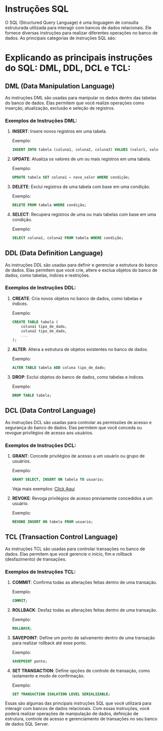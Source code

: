 
# Instruções SQL

O SQL (Structured Query Language) é uma linguagem de consulta estruturada utilizada para interagir com bancos de dados relacionais. Ele fornece diversas instruções para realizar diferentes operações no banco de dados. As principais categorias de instruções SQL são:

# Explicando as principais instruções do SQL: DML, DDL, DCL e TCL:

## DML (Data Manipulation Language)

As instruções DML são usadas para manipular os dados dentro das tabelas do banco de dados. Elas permitem que você realize operações como inserção, atualização, exclusão e seleção de registros.

### Exemplos de Instruções DML:

1. **INSERT**: Insere novos registros em uma tabela.

   Exemplo:
   ```sql
   INSERT INTO tabela (coluna1, coluna2, coluna3) VALUES (valor1, valor2, valor3);
   ```

2. **UPDATE**: Atualiza os valores de um ou mais registros em uma tabela.

   Exemplo:
   ```sql
   UPDATE tabela SET coluna1 = novo_valor WHERE condição;
   ```

3. **DELETE**: Exclui registros de uma tabela com base em uma condição.

   Exemplo:
   ```sql
   DELETE FROM tabela WHERE condição;
   ```

4. **SELECT**: Recupera registros de uma ou mais tabelas com base em uma condição.

   Exemplo:
   ```sql
   SELECT coluna1, coluna2 FROM tabela WHERE condição;
   ```

## DDL (Data Definition Language)

As instruções DDL são usadas para definir e gerenciar a estrutura do banco de dados. Elas permitem que você crie, altere e exclua objetos do banco de dados, como tabelas, índices e restrições.

### Exemplos de Instruções DDL:

1. **CREATE**: Cria novos objetos no banco de dados, como tabelas e índices.

   Exemplo:
   ```sql
   CREATE TABLE tabela (
       coluna1 tipo_de_dado,
       coluna2 tipo_de_dado,
       ...
   );
   ```

2. **ALTER**: Altera a estrutura de objetos existentes no banco de dados.

   Exemplo:
   ```sql
   ALTER TABLE tabela ADD coluna tipo_de_dado;
   ```

3. **DROP**: Exclui objetos do banco de dados, como tabelas e índices.

   Exemplo:
   ```sql
   DROP TABLE tabela;
   ```

## DCL (Data Control Language)

As instruções DCL são usadas para controlar as permissões de acesso e segurança do banco de dados. Elas permitem que você conceda ou revogue privilégios de acesso aos usuários.

### Exemplos de Instruções DCL:

1. **GRANT**: Concede privilégios de acesso a um usuário ou grupo de usuários.

   Exemplo:
   ```sql
   GRANT SELECT, INSERT ON tabela TO usuario;
   ```
   Veja mais exemplos: [Click Aqui](dcl_grant.sql)

2. **REVOKE**: Revoga privilégios de acesso previamente concedidos a um usuário.

   Exemplo:
   ```sql
   REVOKE INSERT ON tabela FROM usuario;
   ```


## TCL (Transaction Control Language)

As instruções TCL são usadas para controlar transações no banco de dados. Elas permitem que você gerencie o início, fim e rollback (desfazimento) de transações.

### Exemplos de Instruções TCL:

1. **COMMIT**: Confirma todas as alterações feitas dentro de uma transação.

   Exemplo:
   ```sql
   COMMIT;
   ```

2. **ROLLBACK**: Desfaz todas as alterações feitas dentro de uma transação.

   Exemplo:
   ```sql
   ROLLBACK;
   ```

3. **SAVEPOINT**: Define um ponto de salvamento dentro de uma transação para realizar rollback até esse ponto.

   Exemplo:
   ```sql
   SAVEPOINT ponto;
   ```

4. **SET TRANSACTION**: Define opções de controle de transação, como isolamento e modo de confirmação.

   Exemplo:
   ```sql
   SET TRANSACTION ISOLATION LEVEL SERIALIZABLE;
   ```

Essas são algumas das principais instruções SQL que você utilizará para interagir com bancos de dados relacionais. Com essas instruções, você poderá realizar operações de manipulação de dados, definição de estrutura, controle de acesso e gerenciamento de transações no seu banco de dados SQL Server.